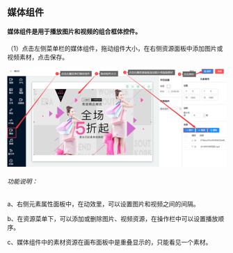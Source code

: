 ## 媒体组件
#### 媒体组件是用于播放图片和视频的组合框体控件。

（1）点击左侧菜单栏的媒体组件，拖动组件大小，在右侧资源面板中添加图片或视频素材，点击保存。

![avatar](../../images/program/6.png)

###### 功能说明：  

a、右侧元素属性面板中，在动效里，可以设置图片和视频之间的间隔。

b、在资源菜单下，可以添加或删除图片、视频资源，在操作栏中可以设置播放顺序。

c、媒体组件中的素材资源在画布面板中是重叠显示的，只能看见一个素材。
 
